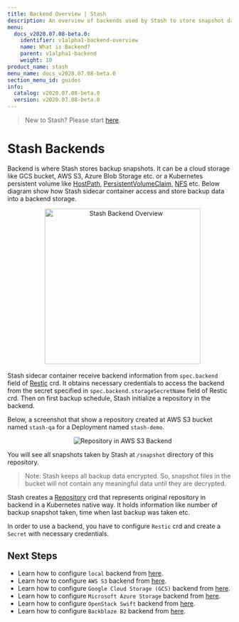 ```yaml
---
title: Backend Overview | Stash
description: An overview of backends used by Stash to store snapshot data.
menu:
  docs_v2020.07.08-beta.0:
    identifier: v1alpha1-backend-overview
    name: What is Backend?
    parent: v1alpha1-backend
    weight: 10
product_name: stash
menu_name: docs_v2020.07.08-beta.0
section_menu_id: guides
info:
  catalog: v2020.07.08-beta.0
  version: v2020.07.08-beta.0
---
```


> New to Stash? Please start [here](/docs/v2020.07.08-beta.0/concepts/README).

# Stash Backends

Backend is where Stash stores backup snapshots. It can be a cloud storage like GCS bucket, AWS S3, Azure Blob Storage etc. or a Kubernetes persistent volume like [HostPath](https://kubernetes.io/docs/concepts/storage/volumes/#hostpath), [PersistentVolumeClaim](https://kubernetes.io/docs/concepts/storage/volumes/#persistentvolumeclaim), [NFS](https://kubernetes.io/docs/concepts/storage/volumes/#nfs) etc. Below diagram show how Stash sidecar container access and store backup data into a backend storage.

<p align="center">
  <img alt="Stash Backend Overview" height="350px", src="/docs/v2020.07.08-beta.0/images/guides/latest/backends/backend_overview.svg">
</p>

Stash sidecar container receive backend information from `spec.backend` field of [Restic](/docs/v2020.07.08-beta.0/concepts/crds/v1alpha1/restic) crd. It obtains necessary credentials to access the backend from the secret specified in `spec.backend.storageSecretName` field of Restic crd. Then on first backup schedule, Stash initialize a repository in the backend.

Below, a screenshot that show a repository created at AWS S3 bucket named `stash-qa` for a Deployment named `stash-demo`.

<p align="center">
  <img alt="Repository in AWS S3 Backend", src="/docs/v2020.07.08-beta.0/images/guides/latest/backends/s3_repository.png">
</p>

You will see all snapshots taken by Stash at `/snapshot` directory of this repository.

> Note: Stash keeps all backup data encrypted. So, snapshot files in the bucket will not contain any meaningful data until they are decrypted.

Stash creates a [Repository](/docs/v2020.07.08-beta.0/concepts/crds/repository) crd that represents original repository in backend in a Kubernetes native way. It holds information like number of backup snapshot taken, time when last backup was taken etc.

In order to use a backend, you have to configure `Restic` crd and create a `Secret` with necessary credentials.

## Next Steps

- Learn how to configure `local` backend from [here](/docs/v2020.07.08-beta.0/guides/v1alpha1/backends/local).
- Learn how to configure `AWS S3` backend from [here](/docs/v2020.07.08-beta.0/guides/v1alpha1/backends/s3).
- Learn how to configure `Google Cloud Storage (GCS)` backend from [here](/docs/v2020.07.08-beta.0/guides/v1alpha1/backends/gcs).
- Learn how to configure `Microsoft Azure Storage` backend from [here](/docs/v2020.07.08-beta.0/guides/v1alpha1/backends/azure).
- Learn how to configure `OpenStack Swift` backend from [here](/docs/v2020.07.08-beta.0/guides/v1alpha1/backends/swift).
- Learn how to configure `Backblaze B2` backend from [here](/docs/v2020.07.08-beta.0/guides/v1alpha1/backends/b2).
